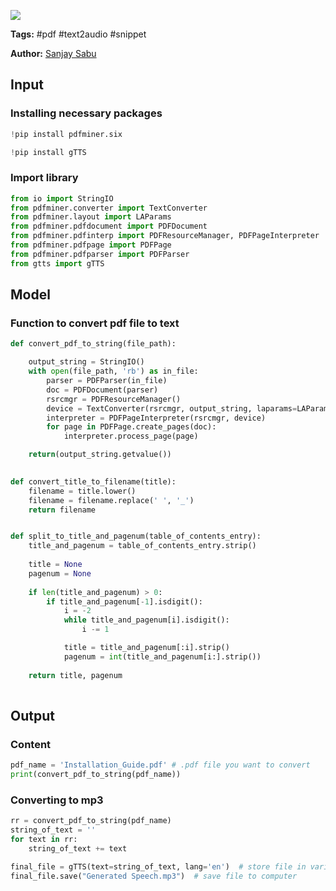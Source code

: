 <a href="https://app.naas.ai/user-redirect/naas/downloader?url=https://raw.githubusercontent.com/jupyter-naas/awesome-notebooks/master/PDF/PDF_Transform_to_MP3.ipynb" target="_parent"><img src="https://naasai-public.s3.eu-west-3.amazonaws.com/open_in_naas.svg"/></a>

**Tags:** #pdf #text2audio #snippet

**Author:** [Sanjay Sabu](https://www.linkedin.com/in/sanjay-sabu-4205/)

## Input

### Installing necessary packages


```python
!pip install pdfminer.six
```


```python
!pip install gTTS
```

### Import library


```python
from io import StringIO
from pdfminer.converter import TextConverter
from pdfminer.layout import LAParams
from pdfminer.pdfdocument import PDFDocument
from pdfminer.pdfinterp import PDFResourceManager, PDFPageInterpreter
from pdfminer.pdfpage import PDFPage
from pdfminer.pdfparser import PDFParser
from gtts import gTTS
```

## Model

### Function to convert pdf  file to text


```python
def convert_pdf_to_string(file_path):

	output_string = StringIO()
	with open(file_path, 'rb') as in_file:
	    parser = PDFParser(in_file)
	    doc = PDFDocument(parser)
	    rsrcmgr = PDFResourceManager()
	    device = TextConverter(rsrcmgr, output_string, laparams=LAParams())
	    interpreter = PDFPageInterpreter(rsrcmgr, device)
	    for page in PDFPage.create_pages(doc):
	        interpreter.process_page(page)

	return(output_string.getvalue())

                
def convert_title_to_filename(title):
    filename = title.lower()
    filename = filename.replace(' ', '_')
    return filename


def split_to_title_and_pagenum(table_of_contents_entry):
    title_and_pagenum = table_of_contents_entry.strip()
    
    title = None
    pagenum = None
    
    if len(title_and_pagenum) > 0:
        if title_and_pagenum[-1].isdigit():
            i = -2
            while title_and_pagenum[i].isdigit():
                i -= 1

            title = title_and_pagenum[:i].strip()
            pagenum = int(title_and_pagenum[i:].strip())
        
    return title, pagenum
    
```

## Output

### Content


```python
pdf_name = 'Installation_Guide.pdf' # .pdf file you want to convert
print(convert_pdf_to_string(pdf_name))
```

### Converting to mp3


```python
rr = convert_pdf_to_string(pdf_name)
string_of_text = ''
for text in rr:
    string_of_text += text

final_file = gTTS(text=string_of_text, lang='en')  # store file in variable
final_file.save("Generated Speech.mp3")  # save file to computer
```
